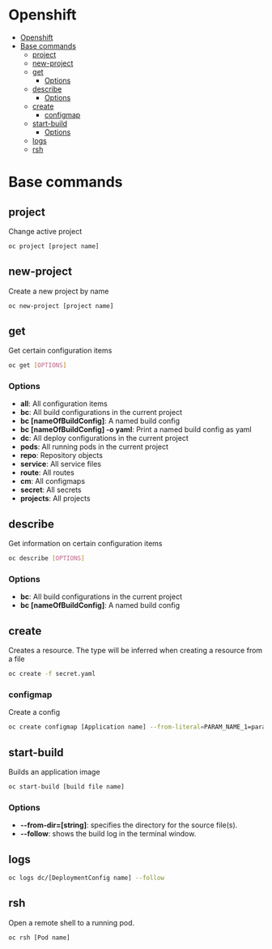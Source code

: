 # Openshift
<!--ts-->
* [Openshift](openshift.md#openshift)
* [Base commands](openshift.md#base-commands)
   * [project](openshift.md#project)
   * [new-project](openshift.md#new-project)
   * [get](openshift.md#get)
      * [Options](openshift.md#options)
   * [describe](openshift.md#describe)
      * [Options](openshift.md#options-1)
   * [create](openshift.md#create)
      * [configmap](openshift.md#configmap)
   * [start-build](openshift.md#start-build)
      * [Options](openshift.md#options-2)
   * [logs](openshift.md#logs)
   * [rsh](openshift.md#rsh)

<!-- Added by: runner, at: Mon Jun 28 08:15:46 UTC 2021 -->

<!--te-->

# Base commands

## project

Change active project

```bash
oc project [project name]
```

## new-project

Create a new project by name

```bash
oc new-project [project name]
```

## get

Get certain configuration items

```bash
oc get [OPTIONS]
```

### Options

- **all**: All configuration items
- **bc**: All build configurations in the current project
- **bc [nameOfBuildConfig]**: A named build config
- **bc [nameOfBuildConfig] -o yaml**: Print a named build config as yaml
- **dc**: All deploy configurations in the current project
- **pods**: All running pods in the current project
- **repo**: Repository objects
- **service**: All service files
- **route**: All routes
- **cm**: All configmaps
- **secret**: All secrets
- **projects**: All projects

## describe

Get information on certain configuration items

```bash
oc describe [OPTIONS]
```

### Options

- **bc**: All build configurations in the current project
- **bc [nameOfBuildConfig]**: A named build config

## create

Creates a resource. The type will be inferred when creating a resource from a file

```bash
oc create -f secret.yaml
```

### configmap

Create a config

```bash
oc create configmap [Application name] --from-literal=PARAM_NAME_1=param_value_1 --from-literal=PARAM_NAME_2=param_value_2
```

## start-build

Builds an application image

```bash
oc start-build [build file name]
```

### Options

- **--from-dir=[string]**: specifies the directory for the source file(s).
- **--follow**: shows the build log in the terminal window.

## logs

```bash
oc logs dc/[DeploymentConfig name] --follow
```

## rsh

Open a remote shell to a running pod.

```bash
oc rsh [Pod name]
```

